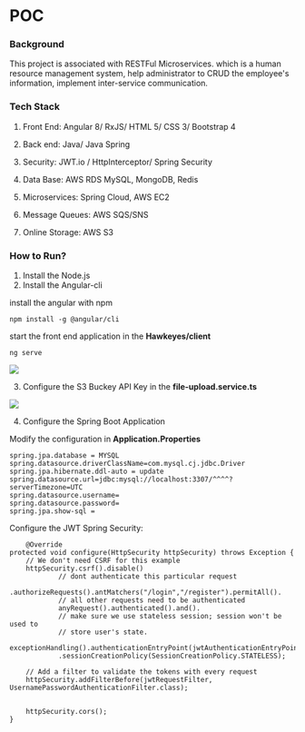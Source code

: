 # POC



### Background

This project is associated with RESTFul Microservices. which is a human resource management system, help administrator to CRUD the employee's information, implement inter-service communication.



### Tech Stack

1. Front End: Angular 8/ RxJS/ HTML 5/ CSS 3/ Bootstrap 4

2. Back end: Java/ Java Spring

3. Security: JWT.io / HttpInterceptor/ Spring Security

4. Data Base: AWS RDS MySQL, MongoDB, Redis

5. Microservices: Spring Cloud, AWS EC2

6. Message Queues: AWS SQS/SNS  
7. Online Storage: AWS S3


### How to Run?
1. Install the Node.js 
2. Install the Angular-cli  

install the angular with npm

    npm install -g @angular/cli

start the  front end application in the **Hawkeyes/client**

    ng serve

<img src="https://lewisphotoes.s3.us-east-2.amazonaws.com/1603416810(1).jpg">


3. Configure the S3 Buckey API Key in the **file-upload.service.ts**

<img src="https://lewisphotoes.s3.us-east-2.amazonaws.com/1603416999(1).jpg">

4. Configure the Spring Boot Application

Modify the configuration in **Application.Properties**

    spring.jpa.database = MYSQL
    spring.datasource.driverClassName=com.mysql.cj.jdbc.Driver
    spring.jpa.hibernate.ddl-auto = update
    spring.datasource.url=jdbc:mysql://localhost:3307/^^^^?serverTimezone=UTC
    spring.datasource.username=
    spring.datasource.password=
    spring.jpa.show-sql = 

Configure the JWT Spring Security:

    	@Override
    protected void configure(HttpSecurity httpSecurity) throws Exception {
    	// We don't need CSRF for this example
    	httpSecurity.csrf().disable()
    			// dont authenticate this particular request
    			.authorizeRequests().antMatchers("/login","/register").permitAll().
    			// all other requests need to be authenticated
    			anyRequest().authenticated().and().
    			// make sure we use stateless session; session won't be used to
    			// store user's state.
    			exceptionHandling().authenticationEntryPoint(jwtAuthenticationEntryPoint).and().sessionManagement()
    			.sessionCreationPolicy(SessionCreationPolicy.STATELESS);
    
    	// Add a filter to validate the tokens with every request
    	httpSecurity.addFilterBefore(jwtRequestFilter, UsernamePasswordAuthenticationFilter.class);


		httpSecurity.cors();
	}






   
